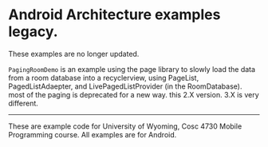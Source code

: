 Android Architecture examples legacy.
===========

These examples are no longer updated.

`PagingRoomDemo` is an example using the page library to slowly load the data from a room database into a recyclerview, using PageList, PagedListAdaepter, and LivePagedListProvider (in the RoomDatabase).  most of the paging is deprecated for a new way.  this 2.X version. 3.X is very different.

---

These are example code for University of Wyoming, Cosc 4730 Mobile Programming course.
All examples are for Android.
